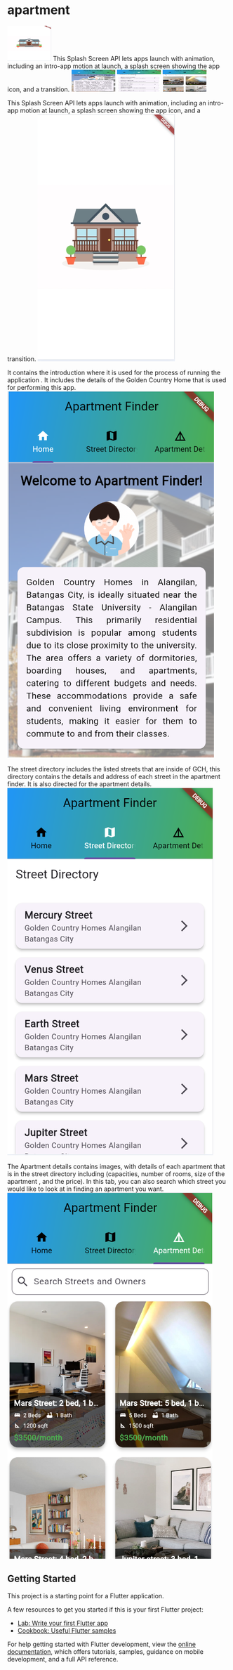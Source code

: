 # apartment

<img src="animation.png" width="100" height="80">
This Splash Screen API lets apps launch with animation, including an intro-app motion at launch, a splash screen showing the app icon, and a transition.

<img src="Home.png" width="100" height="50">

<img src="StreetDirectory.png" width="100" height="50">

<img src="ApartmentDetails.png" width="100" height="50">

This Splash Screen API lets apps launch with animation, including an intro-app motion at launch, a splash screen showing the app icon, and a transition.
![](animation.png)

It contains the introduction where it is used for the process of running the  application . It includes the details of the Golden Country Home that is used for performing this app. 
![](Home.png)

The street directory includes the listed streets that are inside of  GCH, this directory contains the details and address of each street in the apartment finder. It is also directed for the apartment details.
![](StreetDirectory.png)

The Apartment details contains images, with details of each apartment that is in the street directory including (capacities, number of rooms, size of the apartment , and the price). In this tab, you can also search which street you would like to look at in finding an apartment you want.
![](ApartmentDetails.png)

## Getting Started

This project is a starting point for a Flutter application.

A few resources to get you started if this is your first Flutter project:

- [Lab: Write your first Flutter app](https://docs.flutter.dev/get-started/codelab)
- [Cookbook: Useful Flutter samples](https://docs.flutter.dev/cookbook)

For help getting started with Flutter development, view the
[online documentation](https://docs.flutter.dev/), which offers tutorials,
samples, guidance on mobile development, and a full API reference.
